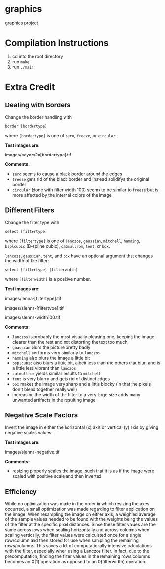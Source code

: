 # graphics
graphics project

# Compilation Instructions
1. cd into the root directory
2. run ```make```
3. run ```./main```

# Extra Credit
## Dealing with Borders
Change the border handling with 
```
border [bordertype]
```
where `[bordertype]` is one of `zero`, `freeze`, or `circular`.

__Test images are:__

images/eeyore2x[bordertype].tif

__Comments:__

* `zero` seems to cause a black border around the edges
* `freeze` gets rid of the black border and instead solidifys the original border
* `circular` (done with filter width 100) seems to be similar to `freeze` but is more affected by the internal colors of the image

## Different Filters
Change the filter type with
```
select [filtertype]
```
where `[filtertype]` is one of `lanczos`, `gaussian`, `mitchell`, `hamming`, `bsplcubic` (B-spline cubic), `catmullrom`, `tent`, or `box`.

`lancozs`, `gaussian`, `tent`, and `box` have an optional argument that changes the width of the filter:
```
select [filtertype] [filterwidth]
```
where `[filterwidth]` is a positive number.

__Test images are:__

images/lenna-[filtertype].tif

images/slenna-[filtertype].tif

images/slenna-width100.tif

__Comments:__
* `lanczos` is probably the most visually pleasing one, keeping the image clearer than the rest and not distorting the text too much
* `guassian` blurs the picture pretty badly
* `mitchell` performs very similarly to `lanczos`
* `hamming` also blurs the image a little bit
* `bsplcubic` also blurs a little bit, albeit less than the others that blur, and is a little less vibrant than `lanczos`
* `catmullrom` yields similar results to `mitchell`
* `tent` is very blurry and gets rid of distinct edges
* `box` makes the image very sharp and a little blocky (in that the pixels don't blend together really well)
* increasing the width of the filter to a very large size adds many unwanted artifacts in the resulting image

## Negative Scale Factors
Invert the image in either the horizontal (x) axis or vertical (y) axis by giving negative scales values.

__Test images are:__

images/slenna-negative.tif

__Comments:__
* resizing properly scales the image, such that it is as if the image were scaled with positive scale and then inverted

## Efficiency
While no optimization was made in the order in which resizing the axes occurred, a small optimization was made regarding to filter application on the image. When resampling the image on either axis, a weighted average of the sample values needed to be found with the weights being the values of the filter at the specific pixel distances. Since these filter values are the same across rows when scaling horizontally and across columns when scaling vertically, the filter values were calculated once for a single row/column and then stored for use when sampling the remaining rows/columns. This saves a lot of computationally intensive calculations with the filter, especially when using a Lanczos filter. In fact, due to the precomputation, finding the filter values in the remaining rows/columns becomes an O(1) operation as opposed to an O(filterwidth) operation.
